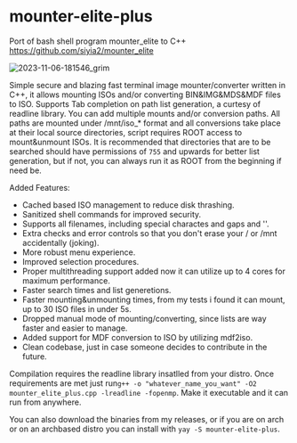 # mounter-elite-plus
Port of bash shell program mounter_elite to C++ 
https://github.com/siyia2/mounter_elite


![2023-11-06-181546_grim](https://github.com/siyia2/mounter-elite-plus/assets/46220960/1d735ed0-5a62-43de-bea5-42b556a8ca41)




Simple secure and blazing fast terminal image mounter/converter written in C++, it allows mounting ISOs and/or converting BIN&IMG&MDS&MDF files to ISO. Supports Tab completion on path list generation, a curtesy of readline library. 
You can add multiple mounts and/or conversion paths. All paths are mounted under /mnt/iso_* format and all conversions take place at their local source directories, script requires ROOT access to mount&unmount ISOs. 
It is recommended that directories that are to be searched should have permissions of `755` and upwards for better list generation, but if not, you can always run it as ROOT from the beginning if need be.

Added Features:
* Cached based ISO management to reduce disk thrashing.
* Sanitized shell commands for improved security.
* Supports all filenames, including special charactes and gaps and ''.
* Extra checks and error controls so that you don't erase your / or /mnt accidentally (joking).
* More robust menu experience.
* Improved selection procedures.
* Proper multithreading support added now it can utilize up to 4 cores for maximum performance.
* Faster search times and list generetions.
* Faster mounting&unmounting times, from my tests i found it can mount, up to 30 ISO files in under 5s.
* Dropped manual mode of mounting/converting, since lists are way faster and easier to manage.
* Added support for MDF conversion to ISO by utilizing mdf2iso.
* Clean codebase, just in case someone decides to contribute in the future.

Compilation requires the readline library insatlled from your distro. 
Once requirements are met just run`g++ -o "whatever_name_you_want" -O2 mounter_elite_plus.cpp -lreadline -fopenmp`.
Make it executable and it can run from anywhere.

You can also download the binaries from my releases, or if you are on arch or on an archbased distro you can install with `yay -S mounter-elite-plus`.

